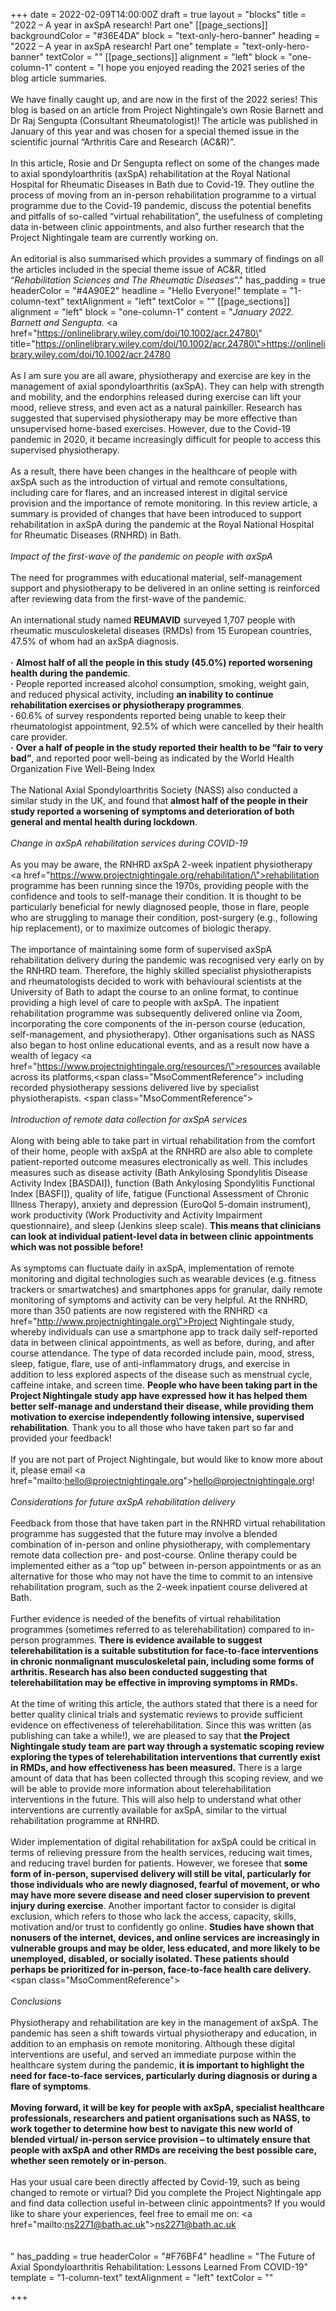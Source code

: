 +++
date = 2022-02-09T14:00:00Z
draft = true
layout = "blocks"
title = "2022 – A year in axSpA research! Part one"
[[page_sections]]
backgroundColor = "#36E4DA"
block = "text-only-hero-banner"
heading = "2022 – A year in axSpA research! Part one"
template = "text-only-hero-banner"
textColor = ""
[[page_sections]]
alignment = "left"
block = "one-column-1"
content = "I hope you enjoyed reading the 2021 series of the blog article summaries.<br><br>We have finally caught up, and are now in the first of the 2022 series! This blog is based on an article from Project Nightingale’s own Rosie Barnett and Dr Raj Sengupta (Consultant Rheumatologist)! The article was published in January of this year and was chosen for a special themed issue in the scientific journal “Arthritis Care and Research (AC&amp;R)”.<br><br>In this article, Rosie and Dr Sengupta reflect on some of the changes made to axial spondyloarthritis (axSpA) rehabilitation at the Royal National Hospital for Rheumatic Diseases in Bath due to Covid-19. They outline the process of moving from an in-person rehabilitation programme to a virtual programme due to the Covid-19 pandemic, discuss the potential benefits and pitfalls of so-called “virtual rehabilitation”, the usefulness of completing data in-between clinic appointments, and also further research that the Project Nightingale team are currently working on.<br><br>An editorial is also summarised which provides a summary of findings on all the articles included in the special theme issue of AC&amp;R, titled “<em>Rehabilitation Sciences and The Rheumatic Diseases</em>”."
has_padding = true
headerColor = "#4A90E2"
headline = "Hello Everyone!"
template = "1-column-text"
textAlignment = "left"
textColor = ""
[[page_sections]]
alignment = "left"
block = "one-column-1"
content = "<em>January 2022. Barnett and Sengupta.</em> <a href=\"https://onlinelibrary.wiley.com/doi/10.1002/acr.24780\" title=\"https://onlinelibrary.wiley.com/doi/10.1002/acr.24780\">https://onlinelibrary.wiley.com/doi/10.1002/acr.24780</a><br><br>As I am sure you are all aware, physiotherapy and exercise are key in the management of axial spondyloarthritis (axSpA). They can help with strength and mobility, and the endorphins released during exercise can lift your mood, relieve stress, and even act as a natural painkiller. Research has suggested that supervised physiotherapy may be more effective than unsupervised home-based exercises. However, due to the Covid-19 pandemic in 2020, it became increasingly difficult for people to access this supervised physiotherapy.<br><br>As a result, there have been changes in the healthcare of people with axSpA such as the introduction of virtual and remote consultations, including care for flares, and an increased interest in digital service provision and the importance of remote monitoring. In this review article, a summary is provided of changes that have been introduced to support rehabilitation in axSpA during the pandemic at the Royal National Hospital for Rheumatic Diseases (RNHRD) in Bath.<br><br><em>Impact of the first-wave of the pandemic on people with axSpA<br><br></em>The need for programmes with educational material, self-management support and physiotherapy to be delivered in an online setting is reinforced after reviewing data from the first-wave of the pandemic.<br><br>An international study named <strong>REUMAVID</strong> surveyed 1,707 people with rheumatic musculoskeletal diseases (RMDs) from 15 European countries, 47.5% of whom had an axSpA diagnosis.<br><br><strong>·</strong> <strong>Almost half of all the people in this study (45.0%) reported worsening health during the pandemic</strong>.<br><strong>·</strong> People reported increased alcohol consumption, smoking, weight gain, and reduced physical activity, including <strong>an inability to continue rehabilitation exercises or physiotherapy programmes</strong>.<br><strong>· </strong>60.6% of survey respondents reported being unable to keep their rheumatologist appointment, 92.5% of which were cancelled by their health care provider.<br><strong>·</strong> <strong>Over a half of people in the study reported their health to be “fair to very bad”</strong>, and reported poor well-being as indicated by the World Health Organization Five Well-Being Index<br><br>The National Axial Spondyloarthritis Society (NASS) also conducted a similar study in the UK, and found that <strong>almost half of the people in their study reported a worsening of symptoms and deterioration of both general and mental health during lockdown</strong>.<br><br><em>Change in axSpA rehabilitation services during COVID-19<br><br></em>As you may be aware, the RNHRD axSpA 2-week inpatient physiotherapy <a href=\"https://www.projectnightingale.org/rehabilitation/\">rehabilitation programme</a> has been running since the 1970s, providing people with the confidence and tools to self-manage their condition. It is thought to be particularly beneficial for newly diagnosed people, those in flare, people who are struggling to manage their condition, post-surgery (e.g., following hip replacement), or to maximize outcomes of biologic therapy.<br><br>The importance of maintaining some form of supervised axSpA rehabilitation delivery during the pandemic was recognised very early on by the RNHRD team. Therefore, the highly skilled specialist physiotherapists and rheumatologists decided to work with behavioural scientists at the University of Bath to adapt the course to an online format, to continue providing a high level of care to people with axSpA. The inpatient rehabilitation programme was subsequently delivered online via Zoom, incorporating the core components of the in-person course (education, self-management, and physiotherapy). Other organisations such as NASS also began to host online educational events, and as a result now have a wealth of legacy <a href=\"https://www.projectnightingale.org/resources/\">resources</a> available across its platforms,<span class=\"MsoCommentReference\"> </span>including recorded physiotherapy sessions delivered live by specialist physiotherapists. <span class=\"MsoCommentReference\"><br><br></span><em>Introduction of remote data collection for axSpA services<br><br></em>Along with being able to take part in virtual rehabilitation from the comfort of their home, people with axSpA at the RNHRD are also able to complete patient-reported outcome measures electronically as well. This includes measures such as disease activity (Bath Ankylosing Spondylitis Disease Activity Index [BASDAI]), function (Bath Ankylosing Spondylitis Functional Index [BASFI]), quality of life, fatigue (Functional Assessment of Chronic Illness Therapy), anxiety and depression (EuroQol 5-domain instrument), work productivity (Work Productivity and Activity Impairment questionnaire), and sleep (Jenkins sleep scale). <strong>This means that clinicians can look at individual patient-level data in between clinic appointments which was not possible before!<br><br></strong>As symptoms can fluctuate daily in axSpA, implementation of remote monitoring and digital technologies such as wearable devices (e.g. fitness trackers or smartwatches) and smartphones apps for granular, daily remote monitoring of symptoms and activity can be very helpful. At the RNHRD, more than 350 patients are now registered with the RNHRD <a href=\"http://www.projectnightingale.org\">Project Nightingale study</a>, whereby individuals can use a smartphone app to track daily self-reported data in between clinical appointments, as well as before, during, and after course attendance. The type of data recorded include pain, mood, stress, sleep, fatigue, flare, use of anti-inflammatory drugs, and exercise in addition to less explored aspects of the disease such as menstrual cycle, caffeine intake, and screen time. <strong>People who have been taking part in the Project Nightingale study app have expressed how it has helped them better self-manage and understand their disease, while providing them motivation to exercise independently following intensive, supervised rehabilitation</strong>. Thank you to all those who have taken part so far and provided your feedback! <br><br>If you are not part of Project Nightingale, but would like to know more about it, please email <a href=\"mailto:hello@projectnightingale.org\">hello@projectnightingale.org</a>!<br><br><em>Considerations for future axSpA rehabilitation delivery<br><br></em>Feedback from those that have taken part in the RNHRD virtual rehabilitation programme has suggested that the future may involve a blended combination of in-person and online physiotherapy, with complementary remote data collection pre- and post-course. Online therapy could be implemented either as a “top up” between in-person appointments or as an alternative for those who may not have the time to commit to an intensive rehabilitation program, such as the 2-week inpatient course delivered at Bath.<br><br>Further evidence is needed of the benefits of virtual rehabilitation programmes (sometimes referred to as telerehabilitation) compared to in-person programmes. <strong>There is evidence available to suggest telerehabilitation is a suitable substitution for face-to-face interventions in chronic nonmalignant musculoskeletal pain, including some forms of arthritis. Research has also been conducted suggesting that telerehabilitation may be effective in improving symptoms in RMDs.<br><br></strong>At the time of writing this article, the authors stated that there is a need for better quality clinical trials and systematic reviews to provide sufficient evidence on effectiveness of telerehabilitation. Since this was written (as publishing can take a while!), we are pleased to say that <strong>the Project Nightingale study team are part way through a systematic scoping review exploring the types of telerehabilitation interventions that currently exist in RMDs, and how effectiveness has been measured.</strong> There is a large amount of data that has been collected through this scoping review, and we will be able to provide more information about telerehabilitation interventions in the future. This will also help to understand what other interventions are currently available for axSpA, similar to the virtual rehabilitation programme at RNHRD.<br><br>Wider implementation of digital rehabilitation for axSpA could be critical in terms of relieving pressure from the health services, reducing wait times, and reducing travel burden for patients. However, we foresee that <strong>some form of in-person, supervised delivery will still be vital, particularly for those individuals who are newly diagnosed, fearful of movement, or who may have more severe disease and need closer supervision to prevent injury during exercise</strong>. Another important factor to consider is digital exclusion, which refers to those who lack the access, capacity, skills, motivation and/or trust to confidently go online. <strong>Studies have shown that nonusers of the internet, devices, and online services are increasingly in vulnerable groups and may be older, less educated, and more likely to be unemployed, disabled, or socially isolated. These patients should perhaps be prioritized for in-person, face-to-face health care delivery.</strong> <span class=\"MsoCommentReference\"><br><br></span><em>Conclusions<br><br></em>Physiotherapy and rehabilitation are key in the management of axSpA. The pandemic has seen a shift towards virtual physiotherapy and education, in addition to an emphasis on remote monitoring. Although these digital interventions are useful, and served an immediate purpose within the healthcare system during the pandemic, <strong>it is important to highlight the need for face-to-face services, particularly during diagnosis or during a flare of symptoms</strong>.<br><br><strong>Moving forward, it will be key for people with axSpA, specialist healthcare professionals, researchers and patient organisations such as NASS, to work together to determine how best to navigate this new world of blended virtual/ in-person service provision – to ultimately ensure that people with axSpA and other RMDs are receiving the best possible care, whether seen remotely or in-person.<br><br></strong>Has your usual care been directly affected by Covid-19, such as being changed to remote or virtual? Did you complete the Project Nightingale app and find data collection useful in-between clinic appointments? If you would like to share your experiences, feel free to email me on: <a href=\"mailto:ns2271@bath.ac.uk\">ns2271@bath.ac.uk</a><br><br><br>"
has_padding = true
headerColor = "#F76BF4"
headline = "The Future of Axial Spondyloarthritis Rehabilitation: Lessons Learned From COVID-19"
template = "1-column-text"
textAlignment = "left"
textColor = ""

+++

